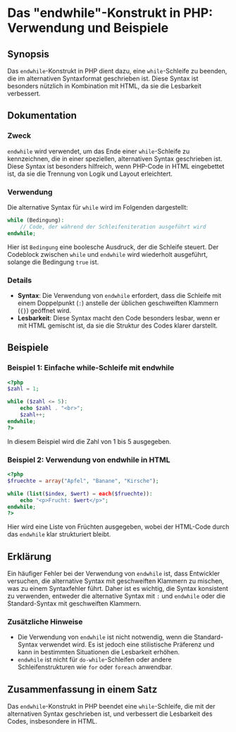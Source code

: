 <!--
Meta Description: # Das "endwhile"-Konstrukt in PHP: Verwendung und Beispiele ## Synopsis Das `endwhile`-Konstrukt in PHP dient dazu, eine `while`-Schleife zu beenden, ...
Meta Keywords: die, endwhile, ist, syntax, while
-->

# Das "endwhile"-Konstrukt in PHP: Verwendung und Beispiele

## Synopsis
Das `endwhile`-Konstrukt in PHP dient dazu, eine `while`-Schleife zu beenden, die im alternativen Syntaxformat geschrieben ist. Diese Syntax ist besonders nützlich in Kombination mit HTML, da sie die Lesbarkeit verbessert.

## Dokumentation
### Zweck
`endwhile` wird verwendet, um das Ende einer `while`-Schleife zu kennzeichnen, die in einer speziellen, alternativen Syntax geschrieben ist. Diese Syntax ist besonders hilfreich, wenn PHP-Code in HTML eingebettet ist, da sie die Trennung von Logik und Layout erleichtert.

### Verwendung
Die alternative Syntax für `while` wird im Folgenden dargestellt:

```php
while (Bedingung):
    // Code, der während der Schleifeniteration ausgeführt wird
endwhile;
```

Hier ist `Bedingung` eine boolesche Ausdruck, der die Schleife steuert. Der Codeblock zwischen `while` und `endwhile` wird wiederholt ausgeführt, solange die Bedingung `true` ist.

### Details
- **Syntax**: Die Verwendung von `endwhile` erfordert, dass die Schleife mit einem Doppelpunkt (`:`) anstelle der üblichen geschweiften Klammern (`{}`) geöffnet wird.
- **Lesbarkeit**: Diese Syntax macht den Code besonders lesbar, wenn er mit HTML gemischt ist, da sie die Struktur des Codes klarer darstellt.

## Beispiele
### Beispiel 1: Einfache while-Schleife mit endwhile
```php
<?php
$zahl = 1;

while ($zahl <= 5):
    echo $zahl . "<br>";
    $zahl++;
endwhile;
?>
```
In diesem Beispiel wird die Zahl von 1 bis 5 ausgegeben.

### Beispiel 2: Verwendung von endwhile in HTML
```php
<?php
$fruechte = array("Apfel", "Banane", "Kirsche");

while (list($index, $wert) = each($fruechte)):
    echo "<p>Frucht: $wert</p>";
endwhile;
?>
```
Hier wird eine Liste von Früchten ausgegeben, wobei der HTML-Code durch das `endwhile` klar strukturiert bleibt.

## Erklärung
Ein häufiger Fehler bei der Verwendung von `endwhile` ist, dass Entwickler versuchen, die alternative Syntax mit geschweiften Klammern zu mischen, was zu einem Syntaxfehler führt. Daher ist es wichtig, die Syntax konsistent zu verwenden, entweder die alternative Syntax mit `:` und `endwhile` oder die Standard-Syntax mit geschweiften Klammern.

### Zusätzliche Hinweise
- Die Verwendung von `endwhile` ist nicht notwendig, wenn die Standard-Syntax verwendet wird. Es ist jedoch eine stilistische Präferenz und kann in bestimmten Situationen die Lesbarkeit erhöhen.
- `endwhile` ist nicht für `do-while`-Schleifen oder andere Schleifenstrukturen wie `for` oder `foreach` anwendbar.

## Zusammenfassung in einem Satz
Das `endwhile`-Konstrukt in PHP beendet eine `while`-Schleife, die mit der alternativen Syntax geschrieben ist, und verbessert die Lesbarkeit des Codes, insbesondere in HTML.